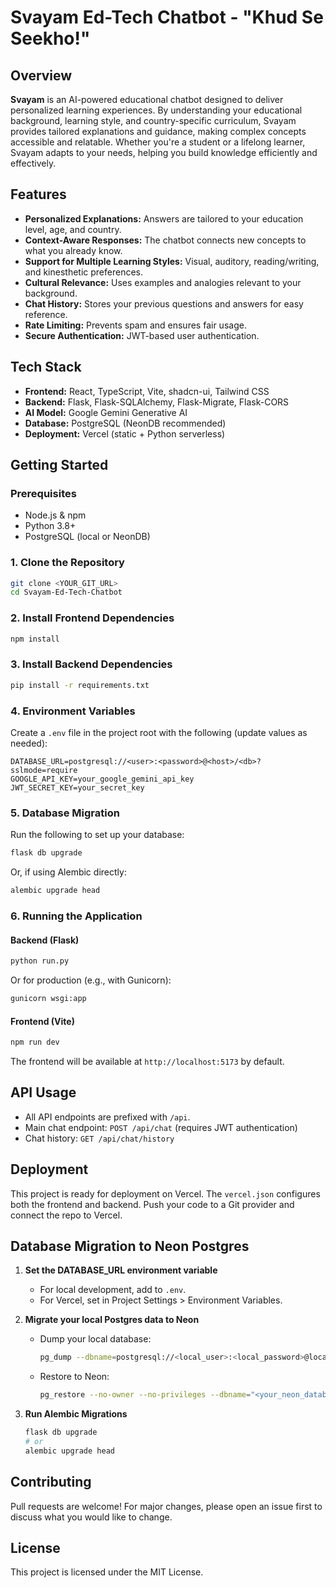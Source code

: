 # Svayam Ed-Tech Chatbot - "Khud Se Seekho!"

## Overview

**Svayam** is an AI-powered educational chatbot designed to deliver personalized learning experiences. By understanding your educational background, learning style, and country-specific curriculum, Svayam provides tailored explanations and guidance, making complex concepts accessible and relatable. Whether you're a student or a lifelong learner, Svayam adapts to your needs, helping you build knowledge efficiently and effectively.

## Features

- **Personalized Explanations:** Answers are tailored to your education level, age, and country.
- **Context-Aware Responses:** The chatbot connects new concepts to what you already know.
- **Support for Multiple Learning Styles:** Visual, auditory, reading/writing, and kinesthetic preferences.
- **Cultural Relevance:** Uses examples and analogies relevant to your background.
- **Chat History:** Stores your previous questions and answers for easy reference.
- **Rate Limiting:** Prevents spam and ensures fair usage.
- **Secure Authentication:** JWT-based user authentication.

## Tech Stack

- **Frontend:** React, TypeScript, Vite, shadcn-ui, Tailwind CSS
- **Backend:** Flask, Flask-SQLAlchemy, Flask-Migrate, Flask-CORS
- **AI Model:** Google Gemini Generative AI
- **Database:** PostgreSQL (NeonDB recommended)
- **Deployment:** Vercel (static + Python serverless)

## Getting Started

### Prerequisites
- Node.js & npm
- Python 3.8+
- PostgreSQL (local or NeonDB)

### 1. Clone the Repository
```sh
git clone <YOUR_GIT_URL>
cd Svayam-Ed-Tech-Chatbot
```

### 2. Install Frontend Dependencies
```sh
npm install
```

### 3. Install Backend Dependencies
```sh
pip install -r requirements.txt
```

### 4. Environment Variables
Create a `.env` file in the project root with the following (update values as needed):
```
DATABASE_URL=postgresql://<user>:<password>@<host>/<db>?sslmode=require
GOOGLE_API_KEY=your_google_gemini_api_key
JWT_SECRET_KEY=your_secret_key
```

### 5. Database Migration
Run the following to set up your database:
```sh
flask db upgrade
```
Or, if using Alembic directly:
```sh
alembic upgrade head
```

### 6. Running the Application
#### Backend (Flask)
```sh
python run.py
```
Or for production (e.g., with Gunicorn):
```sh
gunicorn wsgi:app
```

#### Frontend (Vite)
```sh
npm run dev
```

The frontend will be available at `http://localhost:5173` by default.

## API Usage
- All API endpoints are prefixed with `/api`.
- Main chat endpoint: `POST /api/chat` (requires JWT authentication)
- Chat history: `GET /api/chat/history`

## Deployment
This project is ready for deployment on Vercel. The `vercel.json` configures both the frontend and backend. Push your code to a Git provider and connect the repo to Vercel.

## Database Migration to Neon Postgres

1. **Set the DATABASE_URL environment variable**
   - For local development, add to `.env`.
   - For Vercel, set in Project Settings > Environment Variables.

2. **Migrate your local Postgres data to Neon**
   - Dump your local database:
     ```sh
     pg_dump --dbname=postgresql://<local_user>:<local_password>@localhost/<local_db> --format=custom --file=local_db.dump
     ```
   - Restore to Neon:
     ```sh
     pg_restore --no-owner --no-privileges --dbname="<your_neon_database_url>" local_db.dump
     ```

3. **Run Alembic Migrations**
   ```sh
   flask db upgrade
   # or
   alembic upgrade head
   ```

## Contributing
Pull requests are welcome! For major changes, please open an issue first to discuss what you would like to change.

## License
This project is licensed under the MIT License.
